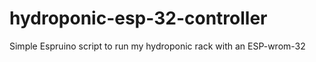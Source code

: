 # hydroponic-esp-32-controller
Simple Espruino script to run my hydroponic rack with an ESP-wrom-32
